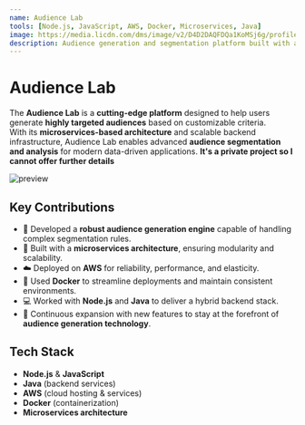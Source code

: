 ```yaml
---
name: Audience Lab
tools: [Node.js, JavaScript, AWS, Docker, Microservices, Java]
image: https://media.licdn.com/dms/image/v2/D4D2DAQFDQa1KoMSj6g/profile-treasury-image-shrink_800_800/profile-treasury-image-shrink_800_800/0/1687733946726?e=1757167200&v=beta&t=s6ckWWVPBJIqb9sQEwGemuik1gFwaAnAck2d5Vnqjcs
description: Audience generation and segmentation platform built with a microservices architecture, scalable infrastructure, and continuous feature evolution.
---
```


# Audience Lab

The **Audience Lab** is a **cutting-edge platform** designed to help users generate **highly targeted audiences** based on customizable criteria.  
With its **microservices-based architecture** and scalable backend infrastructure, Audience Lab enables advanced **audience segmentation and analysis** for modern data-driven applications.
**It's a private project so I cannot offer further details**

![preview](https://media.licdn.com/dms/image/v2/D4D2DAQHDEXl3EEfMMw/profile-treasury-image-shrink_800_800/profile-treasury-image-shrink_800_800/0/1687734839822?e=1757167200&v=beta&t=owtNntq6keXW9fn9TTiql8MHU7EzZL-6mLZnKdIVFu0)

## Key Contributions

- 🎯 Developed a **robust audience generation engine** capable of handling complex segmentation rules.
- 🧩 Built with a **microservices architecture**, ensuring modularity and scalability.
- ☁️ Deployed on **AWS** for reliability, performance, and elasticity.
- 🐳 Used **Docker** to streamline deployments and maintain consistent environments.
- 💻 Worked with **Node.js** and **Java** to deliver a hybrid backend stack.
- 🔄 Continuous expansion with new features to stay at the forefront of **audience generation technology**.

## Tech Stack

- **Node.js** & **JavaScript**
- **Java** (backend services)
- **AWS** (cloud hosting & services)
- **Docker** (containerization)
- **Microservices architecture**
